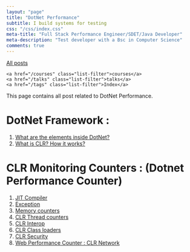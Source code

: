 ```yaml
---
layout: "page"
title: "DotNet Performance"
subtitle: I build systems for testing
css: "/css/index.css"
meta-title: "Full Stack Performance Engineer/SDET/Java Developer"
meta-description: "Test developer with a Bsc in Computer Science"
comments: true
---
```

<div class="list-filters">
    <a href="/" class="list-filter filter-selected">All posts</a>

    <a href="/courses" class="list-filter">courses</a>
	<a href="/talks" class="list-filter">talks</a>
    <a href="/tags" class="list-filter">Index</a>
</div>

This page contains all post related to DotNet Performance.

# DotNet Framework : 
1. [What are the elements inside DotNet?](http://shantonusarker.blogspot.com/2015/04/dotnet-elements-inside-clr-cls-il-jit-cts-gc.html)
2. [What is CLR? How it works?](http://shantonusarker.blogspot.com/2015/05/what-is-clr-how-it-works-basic-ideas.html)

# CLR Monitoring Counters : (Dotnet Performance Counter) 
1. [JIT Compiler](http://shantonusarker.blogspot.com/2015/06/dotnet-performance-counter-jit-compiler.html)
2. [Exception](http://shantonusarker.blogspot.com/2015/06/dotnet-performance-counter-exception.html)
3. [Memory counters](http://shantonusarker.blogspot.com/2015/06/dotnet-memory-performance-counters.html)
4. [CLR Thread counters](http://shantonusarker.blogspot.com/2015/06/dotnet-performance-counter-clr-threads.html)
5. [CLR Interop](http://shantonusarker.blogspot.com/2015/06/dotnet-clr-performance-counter-interop.html)
6. [CLR Class loaders](http://shantonusarker.blogspot.com/2015/06/dotnet-clr-performance-counter-class-loader-app-domain.html)
7. [CLR Security](http://shantonusarker.blogspot.com/2015/06/dotnet-performance-counter-clr-security.html)
8. [Web Performance Counter : CLR Network](http://shantonusarker.blogspot.com/2015/06/performance-counter-clr-network-web-asp-dotnet.html)